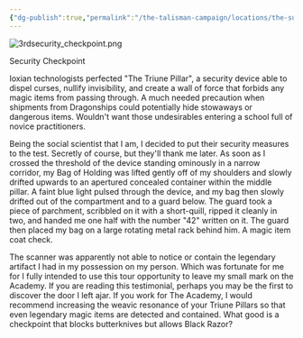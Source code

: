 ```yaml
---
{"dg-publish":true,"permalink":"/the-talisman-campaign/locations/the-sunken-spire/levels-players/3rd/","noteIcon":""}
---
```


![3rdsecurity_checkpoint.png](/img/user/The%20Talisman%20Campaign/Locations/The%20Sunken%20Spire/Levels%20(Players)/3rdsecurity_checkpoint.png)

Security Checkpoint

Ioxian technologists perfected "The Triune Pillar", a security device able to dispel curses, nullify invisibility, and create a wall of force that forbids any magic items from passing through. A much needed precaution when shipments from Dragonships could potentially hide stowaways or dangerous items. Wouldn't want those undesirables entering a school full of novice practitioners. 

Being the social scientist that I am, I decided to put their security measures to the test. Secretly of course, but they'll thank me later. As soon as I crossed the threshold of the device standing ominously in a narrow corridor, my Bag of Holding was lifted gently off of my shoulders and slowly drifted upwards to an apertured concealed container within the middle pillar. A faint blue light pulsed through the device, and my bag then slowly drifted out of the compartment and to a guard below. The guard took a piece of parchment, scribbled on it with a short-quill, ripped it cleanly in two, and handed me one half with the number "42" written on it. The guard then placed my bag on a large rotating metal rack behind him. A magic item coat check. 

The scanner was apparently not able to notice or contain the legendary artifact I had in my possession on my person. Which was fortunate for me for I fully intended to use this tour opportunity to leave my small mark on the Academy. If you are reading this testimonial, perhaps you may be the first to discover the door I left ajar. If you work for The Academy, I would recommend increasing the weavic resonance of your Triune Pillars so that even legendary magic items are detected and contained. What good is a checkpoint that blocks butterknives but allows Black Razor?